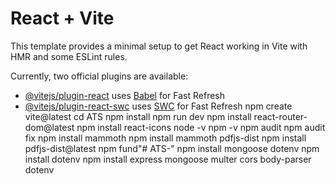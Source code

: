 # React + Vite

This template provides a minimal setup to get React working in Vite with HMR and some ESLint rules.

Currently, two official plugins are available:

- [@vitejs/plugin-react](https://github.com/vitejs/vite-plugin-react/blob/main/packages/plugin-react/README.md) uses [Babel](https://babeljs.io/) for Fast Refresh
- [@vitejs/plugin-react-swc](https://github.com/vitejs/vite-plugin-react-swc) uses [SWC](https://swc.rs/) for Fast Refresh
 npm create vite@latest
 cd ATS
 npm install
 npm run dev
npm install react-router-dom@latest
npm install react-icons
node -v
npm -v
npm audit 
npm audit fix
 npm install mammoth
 npm install mammoth pdfjs-dist
 npm install pdfjs-dist@latest
 npm fund"# ATS-" 
npm install mongoose dotenv
npm install dotenv
npm install express mongoose multer cors body-parser dotenv

